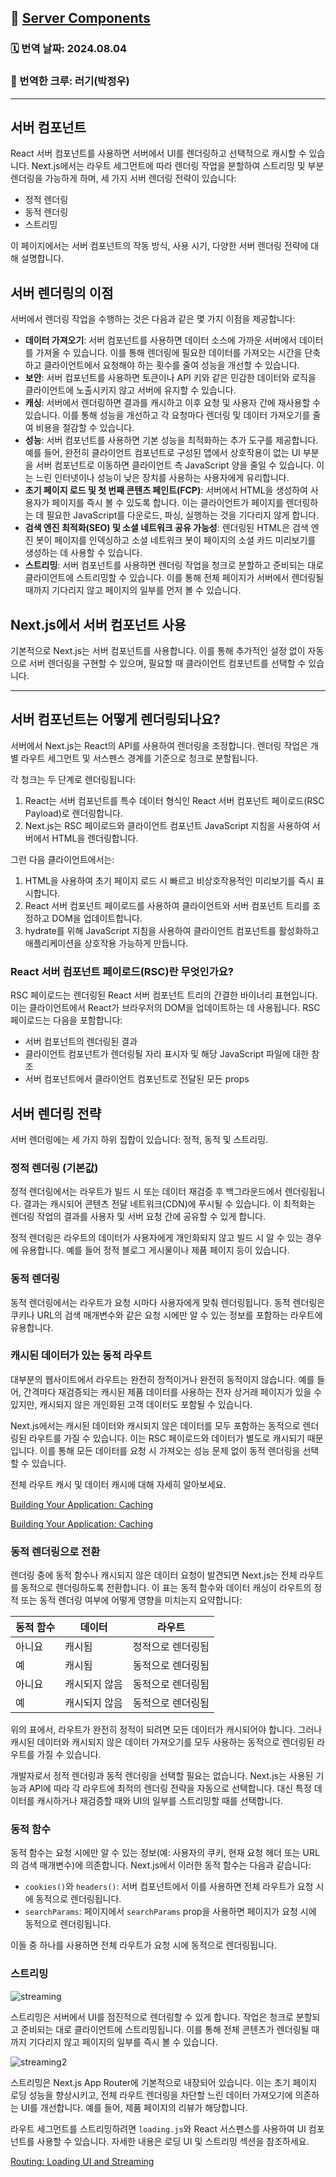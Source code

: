 ## 🔗 [Server Components](https://nextjs.org/docs/app/building-your-application/rendering/server-components)

### 🗓️ 번역 날짜: 2024.08.04

### 🧚 번역한 크루: 러기(박정우)

---

## 서버 컴포넌트

React 서버 컴포넌트를 사용하면 서버에서 UI를 렌더링하고 선택적으로 캐시할 수 있습니다. Next.js에서는 라우트 세그먼트에 따라 렌더링 작업을 분할하여 스트리밍 및 부분 렌더링을 가능하게 하며, 세 가지 서버 렌더링 전략이 있습니다:

- 정적 렌더링
- 동적 렌더링
- 스트리밍

이 페이지에서는 서버 컴포넌트의 작동 방식, 사용 시기, 다양한 서버 렌더링 전략에 대해 설명합니다.

## 서버 렌더링의 이점

서버에서 렌더링 작업을 수행하는 것은 다음과 같은 몇 가지 이점을 제공합니다:

- **데이터 가져오기**: 서버 컴포넌트를 사용하면 데이터 소스에 가까운 서버에서 데이터를 가져올 수 있습니다. 이를 통해 렌더링에 필요한 데이터를 가져오는 시간을 단축하고 클라이언트에서 요청해야 하는 횟수를 줄여 성능을 개선할 수 있습니다.
- **보안**: 서버 컴포넌트를 사용하면 토큰이나 API 키와 같은 민감한 데이터와 로직을 클라이언트에 노출시키지 않고 서버에 유지할 수 있습니다.
- **캐싱**: 서버에서 렌더링하면 결과를 캐시하고 이후 요청 및 사용자 간에 재사용할 수 있습니다. 이를 통해 성능을 개선하고 각 요청마다 렌더링 및 데이터 가져오기를 줄여 비용을 절감할 수 있습니다.
- **성능**: 서버 컴포넌트를 사용하면 기본 성능을 최적화하는 추가 도구를 제공합니다. 예를 들어, 완전히 클라이언트 컴포넌트로 구성된 앱에서 상호작용이 없는 UI 부분을 서버 컴포넌트로 이동하면 클라이언트 측 JavaScript 양을 줄일 수 있습니다. 이는 느린 인터넷이나 성능이 낮은 장치를 사용하는 사용자에게 유리합니다.
- **초기 페이지 로드 및 첫 번째 콘텐츠 페인트(FCP)**: 서버에서 HTML을 생성하여 사용자가 페이지를 즉시 볼 수 있도록 합니다. 이는 클라이언트가 페이지를 렌더링하는 데 필요한 JavaScript를 다운로드, 파싱, 실행하는 것을 기다리지 않게 합니다.
- **검색 엔진 최적화(SEO) 및 소셜 네트워크 공유 가능성**: 렌더링된 HTML은 검색 엔진 봇이 페이지를 인덱싱하고 소셜 네트워크 봇이 페이지의 소셜 카드 미리보기를 생성하는 데 사용할 수 있습니다.
- **스트리밍**: 서버 컴포넌트를 사용하면 렌더링 작업을 청크로 분할하고 준비되는 대로 클라이언트에 스트리밍할 수 있습니다. 이를 통해 전체 페이지가 서버에서 렌더링될 때까지 기다리지 않고 페이지의 일부를 먼저 볼 수 있습니다.

## Next.js에서 서버 컴포넌트 사용

기본적으로 Next.js는 서버 컴포넌트를 사용합니다. 이를 통해 추가적인 설정 없이 자동으로 서버 렌더링을 구현할 수 있으며, 필요할 때 클라이언트 컴포넌트를 선택할 수 있습니다.

---

## 서버 컴포넌트는 어떻게 렌더링되나요?

서버에서 Next.js는 React의 API를 사용하여 렌더링을 조정합니다. 렌더링 작업은 개별 라우트 세그먼트 및 서스펜스 경계를 기준으로 청크로 분할됩니다.

각 청크는 두 단계로 렌더링됩니다:

1. React는 서버 컴포넌트를 특수 데이터 형식인 React 서버 컴포넌트 페이로드(RSC Payload)로 렌더링합니다.
2. Next.js는 RSC 페이로드와 클라이언트 컴포넌트 JavaScript 지침을 사용하여 서버에서 HTML을 렌더링합니다.

그런 다음 클라이언트에서는:

1. HTML을 사용하여 초기 페이지 로드 시 빠르고 비상호작용적인 미리보기를 즉시 표시합니다.
2. React 서버 컴포넌트 페이로드를 사용하여 클라이언트와 서버 컴포넌트 트리를 조정하고 DOM을 업데이트합니다.
3. hydrate를 위해 JavaScript 지침을 사용하여 클라이언트 컴포넌트를 활성화하고 애플리케이션을 상호작용 가능하게 만듭니다.

### React 서버 컴포넌트 페이로드(RSC)란 무엇인가요?

RSC 페이로드는 렌더링된 React 서버 컴포넌트 트리의 간결한 바이너리 표현입니다. 이는 클라이언트에서 React가 브라우저의 DOM을 업데이트하는 데 사용됩니다. RSC 페이로드는 다음을 포함합니다:

- 서버 컴포넌트의 렌더링된 결과
- 클라이언트 컴포넌트가 렌더링될 자리 표시자 및 해당 JavaScript 파일에 대한 참조
- 서버 컴포넌트에서 클라이언트 컴포넌트로 전달된 모든 props

## 서버 렌더링 전략

서버 렌더링에는 세 가지 하위 집합이 있습니다: 정적, 동적 및 스트리밍.

### 정적 렌더링 (기본값)

정적 렌더링에서는 라우트가 빌드 시 또는 데이터 재검증 후 백그라운드에서 렌더링됩니다. 결과는 캐시되어 콘텐츠 전달 네트워크(CDN)에 푸시될 수 있습니다. 이 최적화는 렌더링 작업의 결과를 사용자 및 서버 요청 간에 공유할 수 있게 합니다.

정적 렌더링은 라우트의 데이터가 사용자에게 개인화되지 않고 빌드 시 알 수 있는 경우에 유용합니다. 예를 들어 정적 블로그 게시물이나 제품 페이지 등이 있습니다.

### 동적 렌더링

동적 렌더링에서는 라우트가 요청 시마다 사용자에게 맞춰 렌더링됩니다. 동적 렌더링은 쿠키나 URL의 검색 매개변수와 같은 요청 시에만 알 수 있는 정보를 포함하는 라우트에 유용합니다.

### 캐시된 데이터가 있는 동적 라우트

대부분의 웹사이트에서 라우트는 완전히 정적이거나 완전히 동적이지 않습니다. 예를 들어, 간격마다 재검증되는 캐시된 제품 데이터를 사용하는 전자 상거래 페이지가 있을 수 있지만, 캐시되지 않은 개인화된 고객 데이터도 포함될 수 있습니다.

Next.js에서는 캐시된 데이터와 캐시되지 않은 데이터를 모두 포함하는 동적으로 렌더링된 라우트를 가질 수 있습니다. 이는 RSC 페이로드와 데이터가 별도로 캐시되기 때문입니다. 이를 통해 모든 데이터를 요청 시 가져오는 성능 문제 없이 동적 렌더링을 선택할 수 있습니다.

전체 라우트 캐시 및 데이터 캐시에 대해 자세히 알아보세요.

[Building Your Application: Caching](https://nextjs.org/docs/app/building-your-application/caching#full-route-cache)

[Building Your Application: Caching](https://nextjs.org/docs/app/building-your-application/caching#data-cache)

### 동적 렌더링으로 전환

렌더링 중에 동적 함수나 캐시되지 않은 데이터 요청이 발견되면 Next.js는 전체 라우트를 동적으로 렌더링하도록 전환합니다. 이 표는 동적 함수와 데이터 캐싱이 라우트의 정적 또는 동적 렌더링 여부에 어떻게 영향을 미치는지 요약합니다:

| 동적 함수 | 데이터        | 라우트            |
| --------- | ------------- | ----------------- |
| 아니요    | 캐시됨        | 정적으로 렌더링됨 |
| 예        | 캐시됨        | 동적으로 렌더링됨 |
| 아니요    | 캐시되지 않음 | 동적으로 렌더링됨 |
| 예        | 캐시되지 않음 | 동적으로 렌더링됨 |

위의 표에서, 라우트가 완전히 정적이 되려면 모든 데이터가 캐시되어야 합니다. 그러나 캐시된 데이터와 캐시되지 않은 데이터 가져오기를 모두 사용하는 동적으로 렌더링된 라우트를 가질 수 있습니다.

개발자로서 정적 렌더링과 동적 렌더링을 선택할 필요는 없습니다. Next.js는 사용된 기능과 API에 따라 각 라우트에 최적의 렌더링 전략을 자동으로 선택합니다. 대신 특정 데이터를 캐시하거나 재검증할 때와 UI의 일부를 스트리밍할 때를 선택합니다.

### 동적 함수

동적 함수는 요청 시에만 알 수 있는 정보(예: 사용자의 쿠키, 현재 요청 헤더 또는 URL의 검색 매개변수)에 의존합니다. Next.js에서 이러한 동적 함수는 다음과 같습니다:

- `cookies()`와 `headers()`: 서버 컴포넌트에서 이를 사용하면 전체 라우트가 요청 시에 동적으로 렌더링됩니다.
- `searchParams`: 페이지에서 `searchParams` prop을 사용하면 페이지가 요청 시에 동적으로 렌더링됩니다.

이들 중 하나를 사용하면 전체 라우트가 요청 시에 동적으로 렌더링됩니다.

### 스트리밍

![streaming](https://nextjs.org/_next/image?url=%2Fdocs%2Fdark%2Fsequential-parallel-data-fetching.png&w=3840&q=75)

스트리밍은 서버에서 UI를 점진적으로 렌더링할 수 있게 합니다. 작업은 청크로 분할되고 준비되는 대로 클라이언트에 스트리밍됩니다. 이를 통해 전체 콘텐츠가 렌더링될 때까지 기다리지 않고 페이지의 일부를 즉시 볼 수 있습니다.

![streaming2](https://nextjs.org/_next/image?url=%2Fdocs%2Fdark%2Fserver-rendering-with-streaming.png&w=3840&q=75)

스트리밍은 Next.js App Router에 기본적으로 내장되어 있습니다. 이는 초기 페이지 로딩 성능을 향상시키고, 전체 라우트 렌더링을 차단할 느린 데이터 가져오기에 의존하는 UI를 개선합니다. 예를 들어, 제품 페이지의 리뷰가 해당합니다.

라우트 세그먼트를 스트리밍하려면 `loading.js`와 React 서스펜스를 사용하여 UI 컴포넌트를 사용할 수 있습니다. 자세한 내용은 로딩 UI 및 스트리밍 섹션을 참조하세요.

[Routing: Loading UI and Streaming](https://nextjs.org/docs/app/building-your-application/routing/loading-ui-and-streaming)

